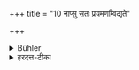 +++
title = "10 नाप्सु सतः प्रयमणम्विद्यते"

+++

<details><summary>Bühler</summary>

10. Purification (by sipping water) shall not take place whilst he is (standing) in the water.
</details>

<details><summary>हरदत्त-टीका</summary>

## सूत्रम्
नाप्सु सतः प्रयमणं विद्यते ॥ १० ॥  
## टिप्पनी
येन प्रयतो भवति तत्प्रयमणमाचमनम् । करणे ल्युट । तदप्सु सतो वर्तमानस्य न भवति । जलमध्ये आसीनोऽपि नाचामेत् ॥ १० ॥
</details>
